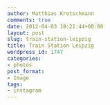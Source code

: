 ```yaml
---
author: Matthias Kretschmann
comments: true
date: 2012-04-03 18:21:44+00:00
layout: post
slug: train-station-leipzig
title: Train Station Leipzig
wordpress_id: 1747
categories:
- photos
post_format:
- Image
tags:
- instagram
---
```



